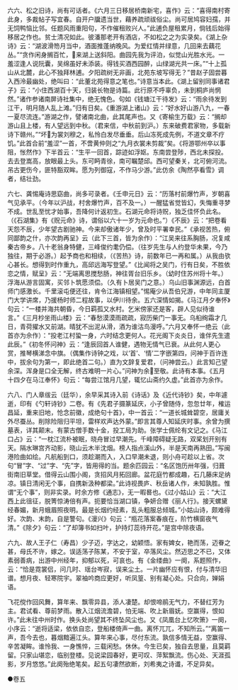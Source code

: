 <!-- { "loadSidebar": true } -->
六六、松之旧诗，尚有可话者。《六月三日移居桥南新宅，喜作》云：“喜得南村寄此身，多裁帖子写宜春。自开户牖遗当世，藉养疏顽祓俗尘。尚可居鸠容妇孺，并无饲鸭恼比邻。任题风雨重阳句，不作催租败兴人。”此逋负屋租累月，倘钱后始得移居之作也。贫士清况如此。彼潘那老开有酒店，不如松之之为实录矣。《湖上杂诗》云：“湖波滑笏月当中，酒面推蓬纳晚风。为爱红情并绿意，几回来去藕花丛。”“贪作闲身搁百忙，来湖上送斜阳。曲园先我为评泊，似觉山光胜水光。一羞涩逢人说阮囊，吴绵虽好未添装。得钱买酒西园醉，山绿湖光共一床。”“十上孤山从北麓，此心不独拜林逋。夕阳疏树无非画，北苑东坡写得无？”昔赵子固尝暮入西泠最幽处，绝叫曰：“此董北苑得意之笔也。”诗意当本此。《湖上留别同事诸君子》云：“小住西湖百十天，归装长物是诗篇。此行原不呼辜负，未到桐庐尚惘然。”诸作参诸南屏诗社集中，绝无愧色。句如《钱塘江干待发》云：“雨余待发到江干，明月随人乱上滩。”归有日矣。《重游湖上诸山》云：“好水好山游八九，一春一夏尽流连。”游湖之作，譬诸南北曲，此其尾声也。又《寄榆生万载》云：“搁却游山且上楼，有人望远到中秋。（君来信，中秋前到沪。）东来破费君家物，多载新诗下赣州。”“坏为裳刘穆之，私怜白发尽垂垂。后山冻死成先例，不道文章不疗饥。”此首合前“羞涩”一首，不啻黄仲则之“九月衣裳未剪裁”矣。《将游鄂州卒以事阻，怅然作》下半首云：“生平一回首，踪迹如浮妪。东南尝登陟，西北未探投。去去登嵩高，放眼最上头。东可眄青徐，南可瞩楚邱。西可望秦关，北可俯河流。吊古更伤今，匪特豁双眸。愿为列御寇，不作马少游。”此仿余《陶然亭看雪》调者，结壮劲。

六七、龚惕庵诗思窈曲，尚多可录者。《壬申元日》云：“历落村前爆竹声，岁朝喜气见承平。（今年以沪战，村舍爆竹声，百不及一。）一醒猛省觉皆幻，失悔重寻梦不成。世乱至忧才始事，吾降何计返初生。石湖元命将诗贶，独乏佳怀负此名。（《石湖集》有《贶元命》诗，谓俗以六十一岁为元命也。”）《不辰》云：“把卷看天怨不辰，少年望古剧驰神。今来却傲诸年少，曾及时平署幸民。”《承视苦热，俯同鄙韵之什，亦次韵再呈》云（此下三首，皆为余作）：“江吴来往系胸肠，况复咸秦古帝乡。八十老翁身特健，三峰俊约耄仍偿。（往岁先生与人约登华未果，今乃独往，期于必游。）起予商也和相续，（《苦热》诗，前数年已一再和属。）从我由欤心甚长。想得到时作重九，高邱远海写登望。”《比闻将之吴门，行有日矣，不胜依恋之情，赋呈》云：“无端离思搅愁肠，神往胥台旧乐乡。（幼时住苏州将十年。）浮海从游言固寓，买邻卜筑愿须偿。（久有卜居吴门之意。）乌山旧事渊源远，白首师门感激长。千里滚屯便还往，肯令江海镇相望。”惕庵少从吾伯兄游，中年同主厦门大学讲席，乃援杨时师二程故事，以伊川待余。五六深情如揭。《马江月夕奉怀》句云：“一楼并海共朝昏，今日羁孤又水村。乞米傍家还是客，辟人见似待谁言。”《三月杪坐雨山楼》云：“春愁漠漠雨疏疏，寂历柴门一事无。乌桕绚霜才几日，青荷擢水又前湖。晴犹不出泥从滑，酒为谁沽鸟漫呼。”六月又奉怀一绝云（此首亦为佘作）：“投老江村蛩一身，六时结念更何人。花光阁下炎炎日，谁伴先生遣此辰。”《初冬怀问神》云：“逢辰回首人谁健，遇物无情气已衰。从此何人更心赏，推琴横涕念中旗。（偶集作诗钟之戏，以‘首’、‘情’二字嵌第四，问神于百许连中，拔余句为第一，即此绝首二句。）直为文辞复爱君，（问神尝云。）此言知己望余深。浑身是口全无解，终古难明一片心。”问神为余至敬。此诗有本事。《五月十四夕在马江奉怀》句云：“每尝江馆月几望，辄忆山斋约久虚。”此首亦为余作。

六八、门人章绂云（廷华），余早采其诗入前《诗话》及《近代诗钞》矣，中年遽逝，印有《勺轩诗钞》二卷。有《先君子摄篆延庆，小子曾随侍，忽忽廿年，榷运昌延，重来旧地，怆念前徽，成绝句十首》，中一首云：“一道长城耸碧空，居庸关外尽蚕丛。削除险阻归平坦，雷样欢声达外蒙。”即言其尊人知延庆时事。余曾为撰墓表，详其颠末。有蒙古僧手数十金，投工局为助。张学士佩纶有文记之。《马江口占》云：“一枕江流朴被眠，晓舟冒过早潮先。千峰障碍疑无路，双桨划开别有天。隔水琳宫齐动影，晓山云木半沈烟。榜人指点溪山外，半是天南再熟田。”写闽港险曲如绘。凡航船到口，须趁潮而入，入口早潮未退，则小舟可趁以上省。次句“冒”字、“过”字、“先”字，皆用得的当。题余匹园云：“名区饱历卅年强，归葺街南旧草堂。借得云山围小阁，贪招风月拓回廊。盆花庭竹都成趣，石几藤床足纳凉。镇日清闲无个事，自携新汲种都梁。”此诗视畏庐、秋岳诸人作，未知孰胜。惟谓“无个事”，则非实录。时余方修《通志》，无一暇晷也。《过小姑山》云：“大江西上此徂征，脱箐惊涛倍有声。扼要恰当湖口镇，争妍合赠《丽人行》。接天螺黛经春媚，新月蛾眉照夜明。最是长烟约经素，乱头粗服总倾城。”小姑山诗，颇难得好。次韵、末韵，自是警句。《漫兴》句云：“瓶花落案春痕在，阶竹横窗夜气清。”《除夕》句云：“了却簿书如扫叶，护持灯蕊待开花。”是宫中除夜语。

六九、故人王子仁（寿昌）少子迈，字达之，幼颖悟。家有婢女，艳而荡，迈眷之甚，母氏不许，嫁之。误适荡子陈某，不安于室，卒落风尘。然迈思之不已，又体素弱善病，出游中州经年，抑郁以死，可哀也。有《金缕曲》一阕，系题照作，云：“恰是霓裳侣，问几时、瑶台岑寂，误来尘土。一片幽怀应有恨，付与清华旧谱。想月夜、轻寒院宇。翠袖吟商应更好，听凤篁、别有凝心处。只合向，婵娟语。

飞花傥作回风舞，算年来、飘零异县，添人凄楚。却恨啼鹃无气力，不替红芳为主。君试看、尊前梦雨。散入江烟流澹碧，怕无端、吹上新眉妩。空赢得，恨如许。”此未往中州时作。换头处尚望其不终坠风尘也。又《凤凰台上忆吹箫》一阕，小序云：“逝将适梁，依依自恋，登船楼倚声一曲。离怀兀兀，不知所云。”“离笛一声，吾今去也，暮烟黯遍江头。算年来心事，尽付东流。孰信多情无益，空赢得、辛苦凝眸。谁怜我、一身憔悴，三载闲愁。休休。今生已矣，独自去思量，且莫羁留。只家山堪恋，临别登楼。见说梁园春好，更可叹、萍絮飘流。伤心处、天涯孤影，岁月悠悠。”此阕殆绝笔矣。起五句凄然欲断，刘希夷之诗谶，不足异矣。



●卷五

